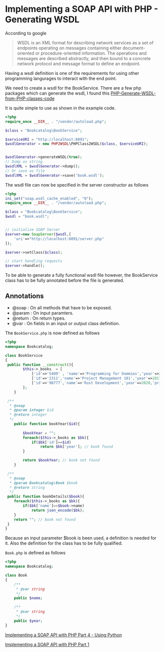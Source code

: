 # Implementing a SOAP API with PHP - Generating WSDL

According to google
>WSDL is an XML format for describing network services as a set of endpoints operating on messages containing either document-oriented or procedure-oriented information. The operations and messages are described abstractly, and then bound to a concrete network protocol and message format to define an endpoint.

Having a wsdl definition is one of the requirements for using other programming langurages to interact with the end point.

We need to create a wsdl for the BookService.
There are a few php packages which can generate the wsdl, I found this
[PHP-Generate-WSDL-from-PHP-classes-code](https://www.phpclasses.org/package/3509-PHP-Generate-WSDL-from-PHP-classes-code.html)

It is quite simple to use as shown in the example code.

```php
<?php
require_once __DIR__ . "/vendor/autoload.php";

$class = "Bookcatalog\BookService";

$serviceURI = "http://localhost:8091";
$wsdlGenerator = new PHP2WSDL\PHPClass2WSDL($class, $serviceURI);


$wsdlGenerator->generateWSDL(true);
// Dump as string
$wsdlXML = $wsdlGenerator->dump();
// Or save as file
$wsdlXML = $wsdlGenerator->save('book.wsdl');

```

The wsdl file can now be specified in the server constructor as follows

```php
<?php
ini_set("soap.wsdl_cache_enabled", "0");
require_once __DIR__ . "/vendor/autoload.php";

$class = "Bookcatalog\BookService";
$wsdl = "book.wsdl";


// initialize SOAP Server
$server=new SoapServer($wsdl,[
    'uri'=>"http://localhost:8091/server.php"
]);

$server->setClass($class);

// start handling requests
$server->handle();
```

To be able to generate a fully functional wsdl file however, the BookService class has to be fully annotated before the file is generated.

## Annotations

- @soap : On all methods that have to be exposed.
- @param : On input paramters.
- @return : On return types.
- @var : On fields in an input or output class definition.


The ```BookService.php``` is now defined as follows

```php
<?php
namespace Bookcatalog;

class BookService
{
 public function __construct(){
        $this->_books  = [
            ['id'=>'5409' , 'name'=>'Programming for Dummies','year'=>2011,'price'=>'12.09'],
            ['id'=>'2311','name'=>'Project Management 101','year'=>2017,'price'=>'20.09'],
            ['id'=>'98777','name'=>'Rust Development','year'=>2020,'price'=>'32.09'],
        ];
    }

 /**
  * @soap
  * @param integer $id
  * @return integer  
  */
    public function bookYear($id){
  
        $bookYear = "";
        foreach($this->_books as $bk){
            if($bk['id']==$id)
                return $bk['year']; // book found
        }

        return $bookYear; // book not found
    }

 /**
  * @soap
  * @param Bookcatalog\Book $book
  * @return string  
  */
 public function bookDetails($book){  
    foreach($this->_books as $bk){
        if($bk['name']==$book->name)
            return json_encode($bk);
    }
    return ""; // book not found
 }
}
```

Because an input parameter $book is been used, a definition is needed for it. Also the definition for the class has to be fully qualified.

```Book.php``` is defined as follows

```php
<?php
namespace Bookcatalog;

class Book
{
    /**
     * @var string
     */
    public $name;

    /**
     * @var string
     */
    public $year;
}
```
[Implementing a SOAP API with PHP Part 4 - Using Python](Part4.md)

[Implementing a SOAP API with PHP Part 1](README.md)
